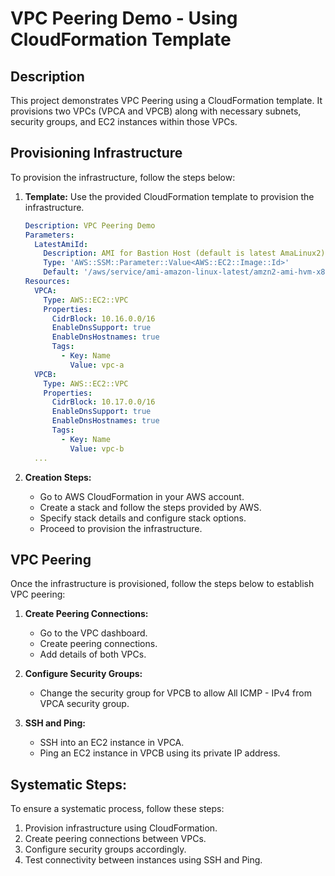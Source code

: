 # VPC Peering Demo - Using CloudFormation Template

## Description
This project demonstrates VPC Peering using a CloudFormation template. It provisions two VPCs (VPCA and VPCB) along with necessary subnets, security groups, and EC2 instances within those VPCs.

## Provisioning Infrastructure
To provision the infrastructure, follow the steps below:

1. **Template:** Use the provided CloudFormation template to provision the infrastructure.

    ```yaml
    Description: VPC Peering Demo
    Parameters:
      LatestAmiId:
        Description: AMI for Bastion Host (default is latest AmaLinux2)
        Type: 'AWS::SSM::Parameter::Value<AWS::EC2::Image::Id>'
        Default: '/aws/service/ami-amazon-linux-latest/amzn2-ami-hvm-x86_64-gp2'
    Resources:
      VPCA:
        Type: AWS::EC2::VPC
        Properties:
          CidrBlock: 10.16.0.0/16
          EnableDnsSupport: true
          EnableDnsHostnames: true
          Tags:
            - Key: Name
              Value: vpc-a
      VPCB:
        Type: AWS::EC2::VPC
        Properties:
          CidrBlock: 10.17.0.0/16
          EnableDnsSupport: true
          EnableDnsHostnames: true
          Tags:
            - Key: Name
              Value: vpc-b
      ...
    ```

2. **Creation Steps:**
   - Go to AWS CloudFormation in your AWS account.
   - Create a stack and follow the steps provided by AWS.
   - Specify stack details and configure stack options.
   - Proceed to provision the infrastructure.

## VPC Peering
Once the infrastructure is provisioned, follow the steps below to establish VPC peering:

1. **Create Peering Connections:**
   - Go to the VPC dashboard.
   - Create peering connections.
   - Add details of both VPCs.

2. **Configure Security Groups:**
   - Change the security group for VPCB to allow All ICMP - IPv4 from VPCA security group.

3. **SSH and Ping:**
   - SSH into an EC2 instance in VPCA.
   - Ping an EC2 instance in VPCB using its private IP address.

## Systematic Steps:
To ensure a systematic process, follow these steps:
1. Provision infrastructure using CloudFormation.
2. Create peering connections between VPCs.
3. Configure security groups accordingly.
4. Test connectivity between instances using SSH and Ping.

